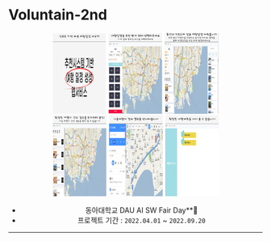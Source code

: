 # Voluntain-2nd

<div align="center">
<img width="329" alt="image" src="https://github.com/tam31/popol/blob/main/wiki/contents1.PNG">
<img width="329" alt="image" src="https://github.com/tam31/popol/blob/main/wiki/contents2.PNG">
  
- 동아대학교 DAU AI SW Fair Day**​:seedling:
- 프로젝트 기간 : `2022.04.01` ~ `2022.09.20`

---- 
